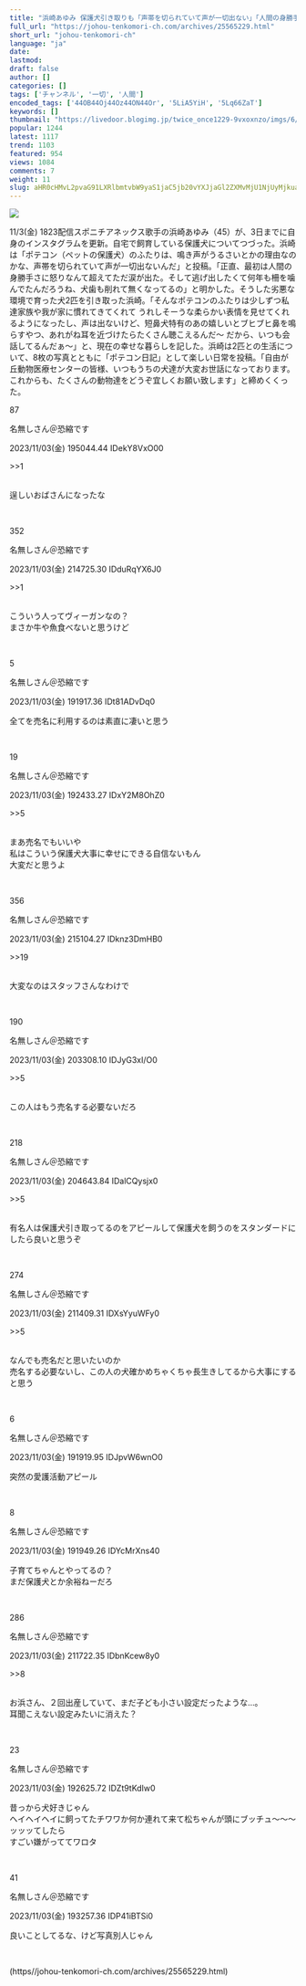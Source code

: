 ```yaml
---
title: "浜崎あゆみ 保護犬引き取りも「声帯を切られていて声が一切出ない」「人間の身勝手さに…ただ涙が出た」 "
full_url: "https://johou-tenkomori-ch.com/archives/25565229.html"
short_url: "johou-tenkomori-ch"
language: "ja"
date: 
lastmod: 
draft: false
author: []
categories: []
tags: ['チャンネル', '一切', '人間']
encoded_tags: ['44OB44Oj44Oz44ON44Or', '5LiA5YiH', '5Lq66ZaT']
keywords: []
thumbnail: "https://livedoor.blogimg.jp/twice_once1229-9vxoxnzo/imgs/6/c/6cf0249f.jpg"
popular: 1244
latest: 1117
trend: 1103
featured: 954
views: 1084
comments: 7
weight: 11
slug: aHR0cHMvL2pvaG91LXRlbmtvbW9yaS1jaC5jb20vYXJjaGl2ZXMvMjU1NjUyMjkuaHRtbA==
---
```


![](https://livedoor.blogimg.jp/twice_once1229-9vxoxnzo/imgs/6/c/6cf0249f.jpg)

<div><p>11/3(金) 1823配信スポニチアネックス歌手の浜崎あゆみ（45）が、3日までに自身のインスタグラムを更新。自宅で飼育している保護犬についてつづった。浜崎は「ポテコン（ペットの保護犬）のふたりは、鳴き声がうるさいとかの理由なのかな、声帯を切られていて声が一切出ないんだ」と投稿。「正直、最初は人間の身勝手さに怒りなんて超えてただ涙が出た。そして逃げ出したくて何年も柵を噛んでたんだろうね、犬歯も削れて無くなってるの」と明かした。そうした劣悪な環境で育った犬2匹を引き取った浜崎。「そんなポテコンのふたりは少しずつ私達家族や我が家に慣れてきてくれて うれしそーうな柔らかい表情を見せてくれるようになったし、声は出ないけど、短鼻犬特有のあの嬉しいとブヒブヒ鼻を鳴らすやつ、あれがね耳を近づけたらたくさん聴こえるんだ～ だから、いつも会話してるんだぁ～」と、現在の幸せな暮らしを記した。浜崎は2匹との生活について、8枚の写真とともに「ポテコン日記」として楽しい日常を投稿。「自由が丘動物医療センターの皆様、いつもうちの犬達が大変お世話になっております。これからも、たくさんの動物達をどうぞ宜しくお願い致します」と締めくくった。</p><p class='t_h t_i'>87 <p>名無しさん＠恐縮です</p> <p> 2023/11/03(金) 195044.44 IDekY8VxO00</p></p> <p class='t_b t_i'> <p class='anchor'>>>1</p> <br> 逞しいおばさんになったな </p><br> <p class='t_h t_i'>352 <p>名無しさん＠恐縮です</p> <p> 2023/11/03(金) 214725.30 IDduRqYX6J0</p></p> <p class='t_b t_i'> <p class='anchor'>>>1</p> <br> こういう人ってヴィーガンなの？ <br> まさか牛や魚食べないと思うけど </p><br> <p class='t_h'>5 <p>名無しさん＠恐縮です</p> <p> 2023/11/03(金) 191917.36 IDt81ADvDq0</p></p> <p class='t_b'> 全てを売名に利用するのは素直に凄いと思う </p><br> <p class='t_h t_i'>19 <p>名無しさん＠恐縮です</p> <p> 2023/11/03(金) 192433.27 IDxY2M8OhZ0</p></p> <p class='t_b t_i'> <p class='anchor'>>>5</p> <br> まあ売名でもいいや <br> 私はこういう保護犬大事に幸せにできる自信ないもん <br> 大変だと思うよ </p><br> <p class='t_h t_i'>356 <p>名無しさん＠恐縮です</p> <p> 2023/11/03(金) 215104.27 IDknz3DmHB0</p></p> <p class='t_b t_i'> <p class='anchor'>>>19</p> <br> 大変なのはスタッフさんなわけで </p><br> <p class='t_h t_i'>190 <p>名無しさん＠恐縮です</p> <p> 2023/11/03(金) 203308.10 IDJyG3xI/O0</p></p> <p class='t_b t_i'> <p class='anchor'>>>5</p> <br> この人はもう売名する必要ないだろ </p><br> <p class='t_h t_i'>218 <p>名無しさん＠恐縮です</p> <p> 2023/11/03(金) 204643.84 IDalCQysjx0</p></p> <p class='t_b t_i'> <p class='anchor'>>>5</p> <br> 有名人は保護犬引き取ってるのをアピールして保護犬を飼うのをスタンダードにしたら良いと思うぞ </p><br> <p class='t_h t_i'>274 <p>名無しさん＠恐縮です</p> <p> 2023/11/03(金) 211409.31 IDXsYyuWFy0</p></p> <p class='t_b t_i'> <p class='anchor'>>>5</p> <br>なんでも売名だと思いたいのか <br> 売名する必要ないし、この人の犬確かめちゃくちゃ長生きしてるから大事にすると思う </p><br> <p class='t_h'>6 <p>名無しさん＠恐縮です</p> <p> 2023/11/03(金) 191919.95 IDJpvW6wnO0</p></p> <p class='t_b'> 突然の愛護活動アピール </p><br> <p class='t_h'>8 <p>名無しさん＠恐縮です</p> <p> 2023/11/03(金) 191949.26 IDYcMrXns40</p></p> <p class='t_b'> 子育てちゃんとやってるの？ <br> まだ保護犬とか余裕ねーだろ </p><br> <p class='t_h t_i'>286 <p>名無しさん＠恐縮です</p> <p> 2023/11/03(金) 211722.35 IDbnKcew8y0</p></p> <p class='t_b t_i'> <p class='anchor'>>>8</p> <br> お浜さん、２回出産していて、まだ子ども小さい設定だったような…。 <br> 耳聞こえない設定みたいに消えた？ </p><br> <p class='t_h'>23 <p>名無しさん＠恐縮です</p> <p> 2023/11/03(金) 192625.72 IDZt9tKdIw0</p></p> <p class='t_b'> 昔っから犬好きじゃん <br> ヘイヘイヘイに飼ってたチワワか何か連れて来て松ちゃんが頭にブッチュ〜〜〜ッッッてしたら <br> すごい嫌がっててワロタ </p><br> <p class='t_h'>41 <p>名無しさん＠恐縮です</p> <p> 2023/11/03(金) 193257.36 IDP41iBTSi0</p></p> <p class='t_b'> 良いことしてるな、けど写真別人じゃん </p><br> </div>

(https//johou-tenkomori-ch.com/archives/25565229.html)
